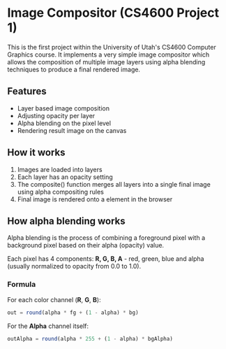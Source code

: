 # Image Compositor (CS4600 Project 1)

This is the first project within the University of Utah's CS4600 Computer Graphics course.
It implements a very simple image compositor which allows the composition of multiple image layers using alpha blending techniques to produce a final rendered image. 


## Features

- Layer based image composition
- Adjusting opacity per layer
- Alpha blending on the pixel level
- Rendering result image on the canvas


## How it works

1. Images are loaded into layers
2. Each layer has an opacity setting
3. The composite() function merges all layers into a single final image using alpha compositing rules
4. Final image is rendered onto a <canvas> element in the browser


## How alpha blending works

Alpha blending is the process of combining a foreground pixel with a background pixel based on their alpha (opacity) value.

Each pixel has 4 components:
**R, G, B, A** - red, green, blue and alpha (usually normalized to opacity from 0.0 to 1.0).

### Formula

For each color channel (**R**, **G**, **B**):

```js
out = round(alpha * fg + (1 - alpha) * bg)
```

For the **Alpha** channel itself:

```js
outAlpha = round(alpha * 255 + (1 - alpha) * bgAlpha)
```

